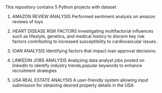 This repository contains 5 Python projects with dataset
1. AMAZON REVIEW ANALYSIS
   Performed sentiment analysis on amazon reviews of toys

2. HEART DISEASE RISK FACTORS
    Investigating multifactorial influences such as lifestyle, genetics, 
    and medical history to discern key risk factors contributing to increased susceptibility to cardiovascular issues.

3. lOAN ANALYSIS
    Identifying factors that impact loan approval decisions.

4. LINKEDIN JOBS ANALYSIS
    Analyzing data analyst jobs posted on linkedIn to identify industry trends,popular keywords to enhance recruitment strategies

5. USA REAL ESTATE ANALYSIS
    A user-friendly system allowing input submission for obtaining desired property details in the USA
